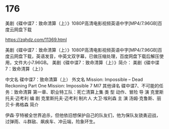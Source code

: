 # 176
美剧《碟中谍7：致命清算（上）》1080P高清电影视频英语中字[MP4/7.96GB]百度云网盘下载

https://zqhdz.com/11369.html

美剧《碟中谍7：致命清算（上）》1080P高清电影视频英语中字[MP4/7.96GB]百度云网盘下载，英语发音，中英文双字幕，已做压缩处理，百度网盘下载后解压使用，文件大小7.96GB。
美剧《碟中谍7：致命清算（上）》简介：
美剧《碟中谍7：致命清算（上）》

中文名
碟中谍7：致命清算（上）
外文名
Mission: Impossible – Dead Reckoning Part One
Mission: Impossible 7
MI7
其他译名
碟中谍7、不可能的任务：致命清算 第一章、职业特工队：死亡清算上集
类    型
动作、冒险
导    演
克里斯托夫·迈考利
编    剧
克里斯托夫·迈考利
制片人
大卫·埃利森
主    演
汤姆·克鲁斯、丽贝卡·弗格森
简介

伊森·亨特被全世界追杀，但他依旧想保护自己的队友们，他为保队友骁勇迎战，过弹雨、斗群敌、飙疾车、冲云端，险象环生。
